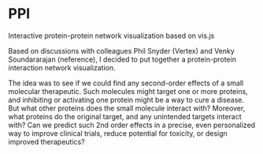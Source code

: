# PPI
Interactive protein-protein network visualization based on vis.js

Based on discussions with colleagues Phil Snyder (Vertex) and Venky Soundararajan (neference), I decided to put together a protein-protein interaction network visualization. 

The idea was to see if we could find any second-order effects of a small molecular therapeutic. Such molecules might target one or more proteins, and inhibiting or activating one protein might be a way to cure a disease. But what other proteins does the small molecule interact with? Moreover, what proteins do the original target, and any unintended targets interact with? Can we predict such 2nd order effects in a precise, even personalized way to improve clinical trials, reduce potential for toxicity, or design improved therapeutics?
